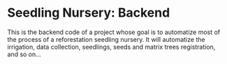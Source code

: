 # Seedling Nursery: Backend

This is the backend code of a project whose goal is to automatize most of the process of a reforestation seedling nursery. It will automatize the irrigation, data collection, seedlings, seeds and matrix trees registration, and so on...
